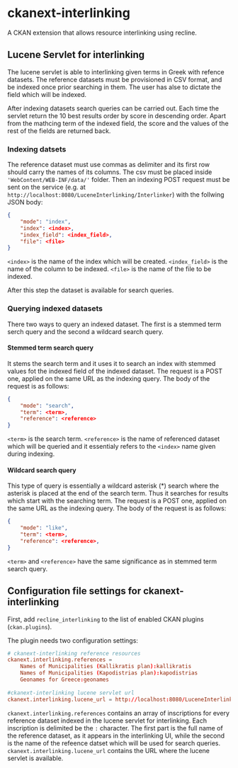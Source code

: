 # ckanext-interlinking

A CKAN extension that allows resource interlinking using recline. 

## Lucene Servlet for interlinking
The lucene servlet is able to interlinking given terms in Greek with refence datasets. The reference datasets must be provisioned in CSV format, and be indexed once prior searching in them. The user has alse to dictate the field which will be indexed.

After indexing datasets search queries can be carried out. Each time the servlet return the 10 best results order by score in descending order. Apart from the mathcing term of the indexed field, the score and the values of the rest of the fields are returned back.

### Indexing datsets
The reference dataset must use commas as delimiter and its first row should carry the names of its columns. The csv must be placed inside ```'WebContent/WEB-INF/data/'``` folder. Then an indexing POST request must be sent on the service (e.g. at ```http://localhost:8080/LuceneInterlinking/Interlinker```) with the follwing JSON body:

```json
{
    "mode": "index",
    "index": <index>,
    "index_field": <index_field>,
    "file": <file>
}
```
```<index>``` is the name of the index which will be created. ```<index_field>``` is the name of the column to be indexed. ```<file>``` is the name of the file to be indexed.

After this step the dataset is available for search queries.

### Querying indexed datasets
There two ways to query an indexed dataset. The first is a stemmed term serch query and the second a wildcard search query.

#### Stemmed term search query
It stems the search term and it uses it to search an index with stemmed values fot the indexed field of the indexed dataset. The request is a POST one, applied on the same URL as the indexing query. The body of the request is as follows:

```json
{
    "mode": "search",
    "term": <term>,
    "reference": <reference>
}
```

```<term>``` is the search term. ```<reference>``` is the name of referenced dataset which will be queried and it essentialy refers to the ```<index>``` name given during indexing.

#### Wildcard search query
This type of query is essentially a wildcard asterisk (*) search where the asterisk is placed at the end of the search term. Thus it searches for results which start with the searching term. The request is a POST one, applied on the same URL as the indexing query. The body of the request is as follows:

```json
{
    "mode": "like",
    "term": <term>,
    "reference": <reference>,
}
```

```<term>``` and ```<reference>``` have the same significance as in stemmed term search query.

## Configuration file settings for ckanext-interlinking

First, add `recline_interlinking` to the list of enabled CKAN plugins (`ckan.plugins`). 

The plugin needs two configuration settings:

```conf
# ckanext-interlinking reference resources
ckanext.interlinking.references = 
	Names of Municipalities (Kallikratis plan):kallikratis
	Names of Municipalities (Kapodistrias plan):kapodistrias
	Geonames for Greece:geonames
	
#ckanext-interlinking lucene servlet url
ckanext.interlinking.lucene_url = http://localhost:8080/LuceneInterlinking/Interlinker
```

```ckanext.interlinking.references``` contains an array of inscriptions for every reference dataset indexed in the lucene servlet for interlinking. Each inscription is delimited be the ```:``` character. The first part is the full name of the reference dataset, as it appears in the interlinking UI, while the second is the name of the refeence datset which will be used for search queries. ```ckanext.interlinking.lucene_url``` contains the URL where the lucene servlet is available.

